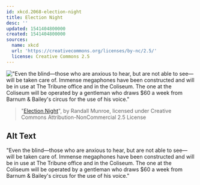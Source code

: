 ```yaml
---
id: xkcd.2068-election-night
title: Election Night
desc: ''
updated: 1541404800000
created: 1541404800000
sources:
  name: xkcd
  url: 'https://creativecommons.org/licenses/by-nc/2.5/'
  license: Creative Commons 2.5
---
```

!["Even the blind—those who are anxious to hear, but are not able to see—will be taken care of. Immense megaphones have been constructed and will be in use at The Tribune office and in the Coliseum. The one at the Coliseum will be operated by a gentleman who draws $60 a week from Barnum & Bailey's circus for the use of his voice."](https://imgs.xkcd.com/comics/election_night.png)
> "[Election Night](https://xkcd.com/2068/)", by Randall Munroe, licensed under Creative Commons Attribution-NonCommercial 2.5 License

## Alt Text
"Even the blind—those who are anxious to hear, but are not able to see—will be taken care of. Immense megaphones have been constructed and will be in use at The Tribune office and in the Coliseum. The one at the Coliseum will be operated by a gentleman who draws $60 a week from Barnum & Bailey's circus for the use of his voice."
